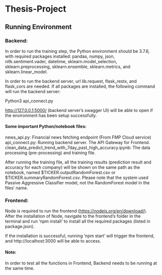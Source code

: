 # Thesis-Project
## Running Environment

### Backend:

In order to run the training step, the Python environment should be 3.7.6, with required packages installed: pandas, numpy, json, nltk.sentiment.vader, datetime, sklearn.model_selection, sklearn.preprocessing, sklearn.ensemble, sklearn.metrics, and sklearn.linear_model.

In order to run the backend server, url lib.request, flask_restx, and flask_cors are needed. If all packages are installed, the following command will run the backend server:

Python3 api_connect.py

http://127.0.0.1:5000/ (backend server’s swagger UI) will be able to open if the environment has been setup successfully.

#### Some important Python/notebook files:
news_api.py: Financial news fetching endpoint (From FMP Cloud service)
api_connect.py: Running backend server. The API Gateway for Frontend.
clean_data_predict_trend_with_7day_past_high_accuracy.ipynb: The data processing (pre-processing) and training file.

After running the training file, all the training results (prediction result and accuracy for each company) will be shown on the same path as the notebook, named $TICKER.outputRandomForest.csv or $TICKER.summaryRandomForest.csv. Please note that the system used Passive Aggressive Classifier model, not the RandomForest model in the files’ name.

### Frontend:

Node is required to run the frontend (https://nodejs.org/en/download/). After the installation of Node, navigate to the frontend’s folder in the terminal and run ‘npm install’ to install all the required packages (listed in package.json).

If the installation is successful, running ‘npm start’ will trigger the frontend, and http://localhost:3000 will be able to access.

#### Note:
In order to test all the functions in Frontend, Backend needs to be running at the same time.
